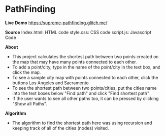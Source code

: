 # PathFinding

**Live Demo**
https://supreme-pathfinding.glitch.me/

**Source**
Index.html: HTML code
style.css: CSS code
script.js: Javascript Code

**About**
- This project calculates the shortest path between two points created on the map that may have many points connected to each other.
- To add a point/city, type in the name of the point/city in the text box, and click the map.
- To see a sample city map with points connected to each other, click the buttons Los Angeles and Sacramento
- To see the shortest path between two points/cities, put the cities name into the text boxes below "Find path" and click "Find shortest path"
- If the user wants to see all other paths too, it can be pressed by clicking "Show all Paths".

**Algorithm**
- The algorithm to find the shortest path here was using recursion and keeping track of all of the cities (nodes) visited.
